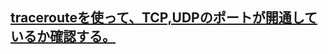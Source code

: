 ## [tracerouteを使って、TCP,UDPのポートが開通しているか確認する。](https://qiita.com/harasakih/items/0428b5c08cdf724700ab)
